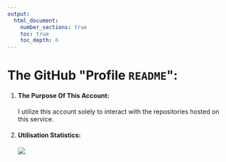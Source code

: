 ```yaml
---
output:
  html_document:
    number_sections: true
    toc: true
    toc_depth: 6
---
```


<!--
	<h4> Citation </h4>
	<a href="https://github.com/microsoft/vscode/issues/216834#issue-2366955483:~:text=Lower%2Dcase%20d%20starting%20%3C!docType%3E%20HTML%20tag%20causes%20it%20to%20render%20in%20the%20Markdown%20previewer.">
		GitHub Issue
	</a>
-->
<!--
	<h4> Citation </h4>
	<a href="https://talk.commonmark.org/t/should-md-containing-html-tags-be-wrapped-in-html/4681?u=rokejulianlockhart#:~:text=Should%20MD%20containing%20HTML%20tags%20be%20wrapped%20in%20%60%3Chtml%3E%60?">
		<code> talk.commonmark.org/t/should-md-containing-html-tags-be-wrapped-in-html/4681 </code>
	</a>
-->
<!--
	<h4> Information </h4>
	<a href="https://gitlab.com/gitlab-org/gitlab/-/issues/462208#:~:text=GitLab%20Duo%20Chat-,Render%20disallowed%20HTML%20tags%20in%20the%20Markdown%20preview%20pane%20as%20code.,-Edit">
		<code>gitlab.com/gitlab-org/gitlab/-/issues/462208</code> prevents this from being rendered in GitLab.
	</a>
-->

# The GitHub "Profile `README`":

<ol>
	<li>
		<h4> The Purpose Of This Account: </h4>
		<p> I utilize this account solely to interact with the repositories hosted on this service. </p>
	</li>
	<li>
		<h4> Utilisation Statistics: </h4>
		<img src="https://repobeats.axiom.co/api/embed/1c1e164b76d18beb89c6166a0e6d07b1d7932cfa.svg">
	</li>
</ol>
